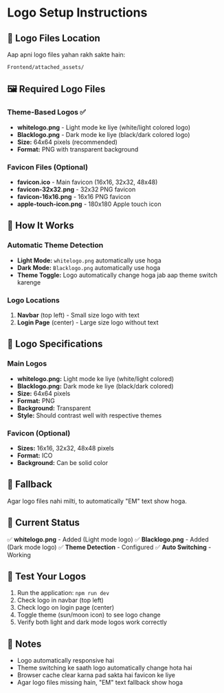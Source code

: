 # Logo Setup Instructions

## 📁 Logo Files Location
Aap apni logo files yahan rakh sakte hain:
```
Frontend/attached_assets/
```

## 🖼️ Required Logo Files

### Theme-Based Logos ✅
- **whitelogo.png** - Light mode ke liye (white/light colored logo)
- **Blacklogo.png** - Dark mode ke liye (black/dark colored logo)
- **Size:** 64x64 pixels (recommended)
- **Format:** PNG with transparent background

### Favicon Files (Optional)
- **favicon.ico** - Main favicon (16x16, 32x32, 48x48)
- **favicon-32x32.png** - 32x32 PNG favicon
- **favicon-16x16.png** - 16x16 PNG favicon  
- **apple-touch-icon.png** - 180x180 Apple touch icon

## 🔧 How It Works

### Automatic Theme Detection
- **Light Mode:** `whitelogo.png` automatically use hoga
- **Dark Mode:** `Blacklogo.png` automatically use hoga
- **Theme Toggle:** Logo automatically change hoga jab aap theme switch karenge

### Logo Locations
1. **Navbar** (top left) - Small size logo with text
2. **Login Page** (center) - Large size logo without text

## 🎨 Logo Specifications

### Main Logos
- **whitelogo.png:** Light mode ke liye (white/light colored)
- **Blacklogo.png:** Dark mode ke liye (black/dark colored)
- **Size:** 64x64 pixels
- **Format:** PNG
- **Background:** Transparent
- **Style:** Should contrast well with respective themes

### Favicon (Optional)
- **Sizes:** 16x16, 32x32, 48x48 pixels
- **Format:** ICO
- **Background:** Can be solid color

## 🔄 Fallback
Agar logo files nahi milti, to automatically "EM" text show hoga.

## 📝 Current Status
✅ **whitelogo.png** - Added (Light mode logo)
✅ **Blacklogo.png** - Added (Dark mode logo)
✅ **Theme Detection** - Configured
✅ **Auto Switching** - Working

## 🚀 Test Your Logos
1. Run the application: `npm run dev`
2. Check logo in navbar (top left)
3. Check logo on login page (center)
4. Toggle theme (sun/moon icon) to see logo change
5. Verify both light and dark mode logos work correctly

## 📝 Notes
- Logo automatically responsive hai
- Theme switching ke saath logo automatically change hota hai
- Browser cache clear karna pad sakta hai favicon ke liye
- Agar logo files missing hain, "EM" text fallback show hoga
